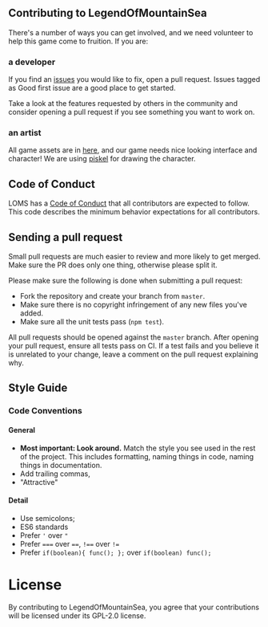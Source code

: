 ## Contributing to LegendOfMountainSea
There's a number of ways you can get involved, and we need volunteer to help this game come to fruition. If you are:

###  a developer
If you find an [issues](https://github.com/legendofmountainsea/LegendOfMountainSea/issues) you would like to fix, open a pull request. Issues tagged as Good first issue are a good place to get started.

Take a look at the features requested by others in the community and consider opening a pull request if you see something you want to work on.

### an artist
All game assets are in [here](https://github.com/legendofmountainsea/LegendOfMountainSea/tree/master/assets), and our game needs nice looking interface and character! We are using [piskel](https://github.com/piskelapp/piskel) for drawing the character.

## Code of Conduct
LOMS has a [Code of Conduct](https://github.com/legendofmountainsea/LegendOfMountainSea/blob/master/.github/CODE_OF_CONDUCT.md) that all contributors are expected to follow. This code describes the minimum behavior expectations for all contributors.

## Sending a pull request
Small pull requests are much easier to review and more likely to get merged. Make sure the PR does only one thing, otherwise please split it.

Please make sure the following is done when submitting a pull request:
- Fork the repository and create your branch from `master`.
- Make sure there is no copyright infringement of any new files you've added.
- Make sure all the unit tests pass (`npm test`).

All pull requests should be opened against the `master` branch. After opening your pull request, ensure all tests pass on CI. If a test fails and you believe it is unrelated to your change, leave a comment on the pull request explaining why.

## Style Guide
### Code Conventions

#### General

- **Most important: Look around.** Match the style you see used in the rest of the project. This includes formatting, naming things in code, naming things in documentation.
- Add trailing commas,
- "Attractive"

#### Detail
- Use semicolons;
- ES6 standards
- Prefer `'` over `"`
- Prefer `===` over `==`, `!==` over `!=`
- Prefer `if(boolean){ func(); };` over `if(boolean) func();`

# License
By contributing to LegendOfMountainSea, you agree that your contributions will be licensed under its GPL-2.0 license.
